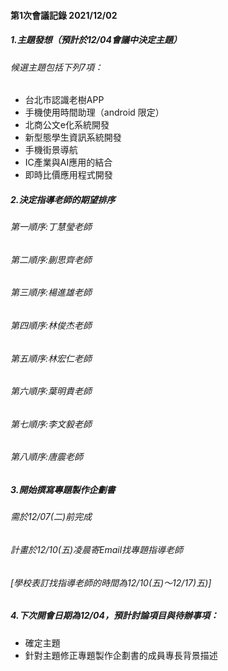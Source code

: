 #### 第1次會議記錄 2021/12/02

##### 1.主題發想（預計於12/04會議中決定主題）
###### 候選主題包括下列7項：
- 台北市認識老樹APP
- 手機使用時間助理（android 限定）
- 北商公文e化系統開發
- 新型態學生資訊系統開發
- 手機街景導航
- IC產業與AI應用的結合
- 即時比價應用程式開發

##### 2.決定指導老師的期望排序
###### 第一順序:丁慧瑩老師
###### 第二順序:蒯思齊老師
###### 第三順序:楊進雄老師
###### 第四順序:林俊杰老師
###### 第五順序:林宏仁老師
###### 第六順序:葉明貴老師
###### 第七順序:李文毅老師
###### 第八順序:唐震老師

##### 3.開始撰寫專題製作企劃書
###### 需於12/07(二)前完成
###### 計畫於12/10(五)凌晨寄Email找專題指導老師
###### [學校表訂找指導老師的時間為12/10(五)～12/17)五)]

##### 4.下次開會日期為12/04，預計討論項目與待辦事項：
- 確定主題
- 針對主題修正專題製作企劃書的成員專長背景描述
